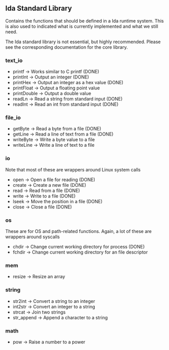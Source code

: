 ## Ida Standard Library

Contains the functions that should be defined in a Ida runtime system. This is also used to indicated what is currently implemented and what we still need.

The Ida standard library is not essential, but highly recommended. Please see the corresponding documentation for the core library.

### text_io

* printf -> Works similar to C printf (DONE)   
* printInt -> Output an integer (DONE)   
* printHex -> Output an integer as a hex value (DONE)   
* printFloat -> Output a floating point value   
* printDouble -> Output a double value
* readLn -> Read a string from standard input (DONE)   
* readInt -> Read an int from standard input (DONE)   

### file_io

* getByte -> Read a byte from a file (DONE)   
* getLine -> Read a line of text from a file (DONE)   
* writeByte -> Write a byte value to a file   
* writeLine -> Write a line of text to a file   

### io

Note that most of these are wrappers around Linux system calls

* open -> Open a file for reading (DONE)   
* create -> Create a new file (DONE)   
* read -> Read from a file (DONE)   
* write -> Write to a file (DONE)   
* lseek -> Move the position in a file (DONE)   
* close -> Close a file (DONE)   

### os

These are for OS and path-related functions. Again, a lot of these are wrappers around syscalls

* chdir -> Change current working directory for process (DONE)   
* fchdir -> Change current working directory for an file descriptor   

### mem

* resize -> Resize an array   

### string

* str2int -> Convert a string to an integer   
* int2str -> Convert an integer to a string   
* strcat -> Join two strings   
* str_append -> Append a character to a string   

### math

* pow -> Raise a number to a power   
